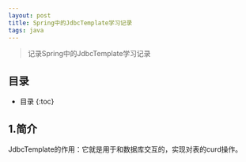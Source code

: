 ```yaml
---
layout: post
title: Spring中的JdbcTemplate学习记录
tags: java  
---
```



> 记录Spring中的JdbcTemplate学习记录

##  目录
* 目录
{:toc}
## 1.简介

JdbcTemplate的作用：它就是用于和数据库交互的，实现对表的curd操作。
